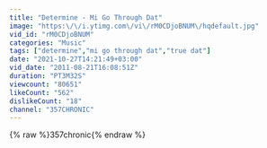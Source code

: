 ```yaml
---
title: "Determine - Mi Go Through Dat"
image: "https:\/\/i.ytimg.com\/vi\/rM0CDjoBNUM\/hqdefault.jpg"
vid_id: "rM0CDjoBNUM"
categories: "Music"
tags: ["determine","mi go through dat","true dat"]
date: "2021-10-27T14:21:49+03:00"
vid_date: "2011-08-21T16:08:51Z"
duration: "PT3M32S"
viewcount: "80651"
likeCount: "562"
dislikeCount: "18"
channel: "357CHRONIC"
---
```

{% raw %}357chronic{% endraw %}
